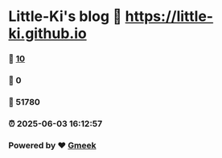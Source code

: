 # Little-Ki's blog :link: https://little-ki.github.io 
### :page_facing_up: [10](https://little-ki.github.io/tag.html) 
### :speech_balloon: 0 
### :hibiscus: 51780 
### :alarm_clock: 2025-06-03 16:12:57 
### Powered by :heart: [Gmeek](https://github.com/Meekdai/Gmeek)
